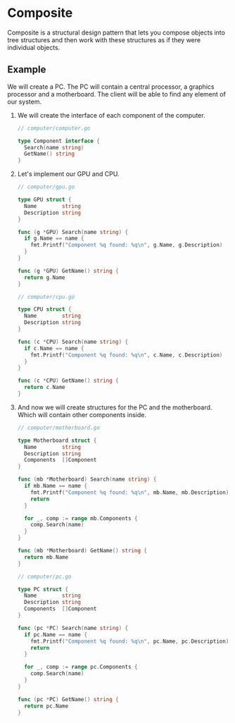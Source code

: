 # Composite

Composite is a structural design pattern that lets you compose objects into tree
structures and then work with these structures as if they were individual objects.

## Example

We will create a PC. The PC will contain a central processor, a graphics processor
and a motherboard. The client will be able to find any element of our system.

1. We will create the interface of each component of the computer.

   ```go
   // computer/computer.go

   type Component interface {
     Search(name string)
     GetName() string
   }
   ```

2. Let's implement our GPU and CPU.

   ```go
   // computer/gpu.go

   type GPU struct {
     Name        string
     Description string
   }

   func (g *GPU) Search(name string) {
     if g.Name == name {
       fmt.Printf("Component %q found: %q\n", g.Name, g.Description)
     }
   }

   func (g *GPU) GetName() string {
     return g.Name
   }
   ```

   ```go
   // computer/cpu.go

   type CPU struct {
     Name        string
     Description string
   }

   func (c *CPU) Search(name string) {
     if c.Name == name {
       fmt.Printf("Component %q found: %q\n", c.Name, c.Description)
     }
   }

   func (c *CPU) GetName() string {
     return c.Name
   }
   ```

3. And now we will create structures for the PC and the motherboard. Which will
   contain other components inside.

   ```go
   // computer/motherboard.go

   type Motherboard struct {
     Name        string
     Description string
     Components  []Component
   }

   func (mb *Motherboard) Search(name string) {
     if mb.Name == name {
       fmt.Printf("Component %q found: %q\n", mb.Name, mb.Description)
       return
     }

     for _, comp := range mb.Components {
       comp.Search(name)
     }
   }

   func (mb *Motherboard) GetName() string {
     return mb.Name
   }
   ```

   ```go
   // computer/pc.go

   type PC struct {
     Name        string
     Description string
     Components  []Component
   }

   func (pc *PC) Search(name string) {
     if pc.Name == name {
       fmt.Printf("Component %q found: %q\n", pc.Name, pc.Description)
       return
     }

     for _, comp := range pc.Components {
       comp.Search(name)
     }
   }

   func (pc *PC) GetName() string {
     return pc.Name
   }
   ```
